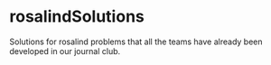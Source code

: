 # rosalindSolutions
Solutions for rosalind problems that all the teams have already been developed in our journal club.
